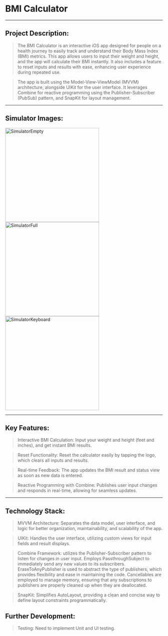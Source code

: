# BMI Calculator

---

## Project Description:
> The BMI Calculator is an interactive iOS app designed for people on a health journey to easily track and understand their Body Mass Index (BMI) metrics. This app allows users to input their weight and height, and the app will calculate their BMI instantly. It also includes a feature to reset inputs and results with ease, enhancing user experience during repeated use.

> The app is built using the Model-View-ViewModel (MVVM) architecture, alongside UIKit for the user interface. It leverages Combine for reactive programming using the Publisher-Subscriber (PubSub) pattern, and SnapKit for layout management.

---

## Simulator Images:

<img src="https://github.com/user-attachments/assets/dcd7d566-fdef-4261-b3ac-b671e1f3e4cf" alt="SimulatorEmpty" width="300"/>

<img src="https://github.com/user-attachments/assets/6cf13d30-ef18-4f6a-827f-70513dd9c01c" alt="SimulatorFull" width="300"/>

<img src="https://github.com/user-attachments/assets/063228d9-319c-44ee-b656-93ae52e9ef7b" alt="SimulatorKeyboard" width="300"/>


---

## Key Features:
> Interactive BMI Calculation: Input your weight and height (feet and inches), and get instant BMI results.
    
> Reset Functionality: Reset the calculator easily by tapping the logo, which clears all inputs and results.
    
> Real-time Feedback: The app updates the BMI result and status view as soon as new data is entered.
    
> Reactive Programming with Combine: Publishes user input changes and responds in real-time, allowing for seamless updates.
    
---

## Technology Stack:
> MVVM Architecture: Separates the data model, user interface, and logic for better organization, maintainability, and scalability of the app.
    
> UIKit: Handles the user interface, utilizing custom views for input fields and result displays.

> Combine Framework: utilizes the Publisher-Subscriber pattern to listen for changes in user input. Employs PassthroughSubject to immediately send any new values to its subscribers. EraseToAnyPublisher is used to abstract the type of publishers, which provides flexibility and ease in maintaining the code. Cancellables are employed to manage memory, ensuring that any subscriptions to publishers are properly cleaned up when they are deallocated.

> SnapKit: Simplifies AutoLayout, providing a clean and concise way to define layout constraints programmatically.
    
    
## Further Development:
> Testing: Need to implement Unit and UI testing.
